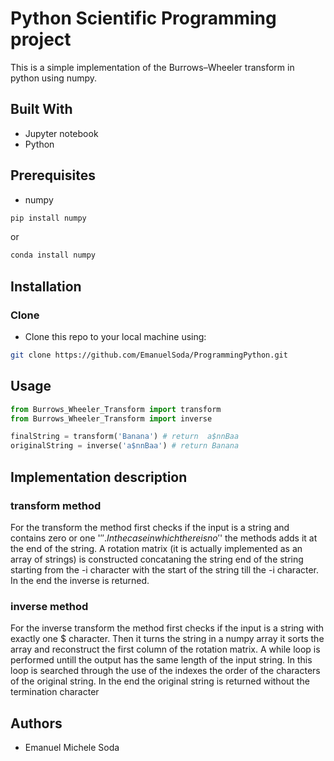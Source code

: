 # Python Scientific Programming project
This is a simple implementation of the Burrows–Wheeler transform in python using numpy. 

## Built With
* Jupyter notebook
* Python

## Prerequisites 
* numpy 
```sh
pip install numpy
```
or
```sh
conda install numpy
```
## Installation
### Clone

- Clone this repo to your local machine using:
```bash
git clone https://github.com/EmanuelSoda/ProgrammingPython.git
```

## Usage

```python
from Burrows_Wheeler_Transform import transform
from Burrows_Wheeler_Transform import inverse

finalString = transform('Banana') # return  a$nnBaa
originalString = inverse('a$nnBaa') # return Banana
```




## Implementation description
###  transform method
For the transform the method first checks if the input is a string and contains zero or one '$''.
In the case in which there is no '$' the methods adds it at the end of the string.
A rotation matrix (it is actually implemented as an array of strings) is constructed concataning the string end of the string starting from the -i character with the start of the string till the -i character. In the end the inverse is returned.


### inverse method 
For the inverse transform the method first checks if the input is a string with exactly one $ character.
Then it turns the string in a numpy array it sorts the array and reconstruct the first column of the rotation matrix.
A while loop is performed untill the output has the same length of the input string. In this loop is searched through the use of the indexes the order of the characters of the original string. In the end the original string is returned without the termination character




## Authors
* Emanuel Michele Soda
